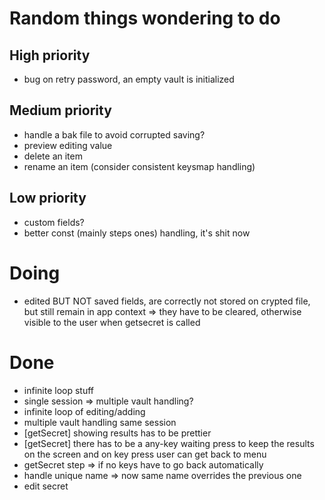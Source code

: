 # Random things wondering to do

## High priority
- bug on retry password, an empty vault is initialized

## Medium priority
- handle a bak file to avoid corrupted saving?
- preview editing value
- delete an item
- rename an item (consider consistent keysmap handling)

## Low priority
- custom fields?
- better const (mainly steps ones) handling, it's shit now

# Doing
- edited BUT NOT saved fields, are correctly not stored on crypted file, but still remain in app context => they have to be cleared, otherwise visible to the user when getsecret is called
# Done
- infinite loop stuff
- single session => multiple vault handling?
- infinite loop of editing/adding
- multiple vault handling same session
- [getSecret] showing results has to be prettier
- [getSecret] there has to be a any-key waiting press to keep the results on the screen and on key press user can get back to menu
- getSecret step => if no keys have to go back automatically
- handle unique name => now same name overrides the previous one
- edit secret